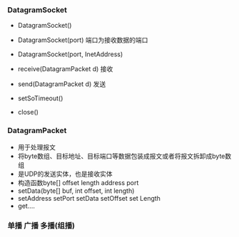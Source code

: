 ### DatagramSocket
+ DatagramSocket()
+ DatagramSocket(port)  端口为接收数据的端口
+ DatagramSocket(port, InetAddress) 

+ receive(DatagramPacket d)  接收
+ send(DatagramPacket d) 发送
+ setSoTimeout()
+ close()


### DatagramPacket
+ 用于处理报文
+ 将byte数组、目标地址、目标端口等数据包装成报文或者将报文拆卸成byte数组
+ 是UDP的发送实体，也是接收实体
+ 构造函数byte[] offset length address port
+ setData(byte[] buf, int offset, int length)
+ setAddress setPort setData setOffset set Length
+ get....


### 单播 广播 多播(组播)

